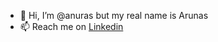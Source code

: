 - 👋 Hi, I’m @anuras but my real name is Arunas
- 📫 Reach me on [Linkedin](https://www.linkedin.com/in/arunasmarcinkevicius/)

<!---
anuras/anuras is a ✨ special ✨ repository because its `README.md` (this file) appears on your GitHub profile.
You can click the Preview link to take a look at your changes.
--->
